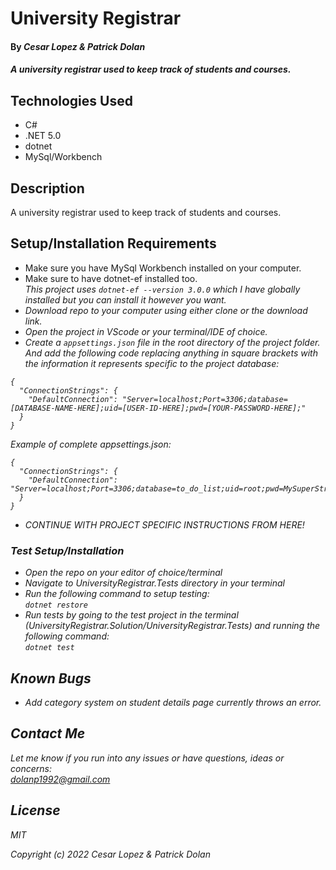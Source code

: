 # University Registrar

#### By _**Cesar Lopez & Patrick Dolan**_

#### _A university registrar used to keep track of students and courses._

## Technologies Used

* C#
* .NET 5.0
* dotnet
* MySql/Workbench

## Description

A university registrar used to keep track of students and courses.

## Setup/Installation Requirements

* Make sure you have MySql Workbench installed on your computer.
* Make sure to have dotnet-ef installed too.<br>
<em>This project uses <code>dotnet-ef --version 3.0.0</code> which I have globally installed but you can install it however you want. 
* Download repo to your computer using either clone or the download link.
* Open the project in VScode or your terminal/IDE of choice.
* Create a <code>appsettings.json</code> file in the root directory of the project folder. And add the following code replacing anything in square brackets with the information it represents specific to the project database:
```
{
  "ConnectionStrings": {
    "DefaultConnection": "Server=localhost;Port=3306;database=[DATABASE-NAME-HERE];uid=[USER-ID-HERE];pwd=[YOUR-PASSWORD-HERE];"
  }
}

```

Example of complete appsettings.json:
```
{
  "ConnectionStrings": {
    "DefaultConnection": "Server=localhost;Port=3306;database=to_do_list;uid=root;pwd=MySuperStrongPassword;"
  }
}

```
* CONTINUE WITH PROJECT SPECIFIC INSTRUCTIONS FROM HERE!

### Test Setup/Installation

* Open the repo on your editor of choice/terminal
* Navigate to UniversityRegistrar.Tests directory in your terminal
* Run the following command to setup testing:  
<code>dotnet restore</code>  
* Run tests by going to the test project in the terminal (UniversityRegistrar.Solution/UniversityRegistrar.Tests) and running the following command:  
<code>dotnet test</code>  

## Known Bugs

* _Add category system on student details page currently throws an error._

## Contact Me

Let me know if you run into any issues or have questions, ideas or concerns:  
dolanp1992@gmail.com

## License

_MIT_

Copyright (c) _2022_ _Cesar Lopez & Patrick Dolan_